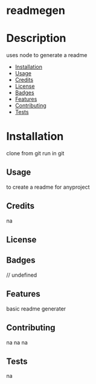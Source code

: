 
  # readmegen
    
  # Description 
  uses node to generate a readme

  * [Installation](#installation)
 * [Usage](#usage)
 * [Credits](#credits)
 * [License](#license)
 * [Badges](#badges)
 * [Features](#features)
 * [Contributing](#contributing)
 * [Tests](#tests)

 # Installation
 clone from git run in git
 ## Usage 
 to create a readme for anyproject
 ## Credits
 na
 ## License
 
 ## Badges
// undefined
 ## Features
 basic readme generater
 ## Contributing  
 na
 na
 na
 ## Tests
 na 
  
